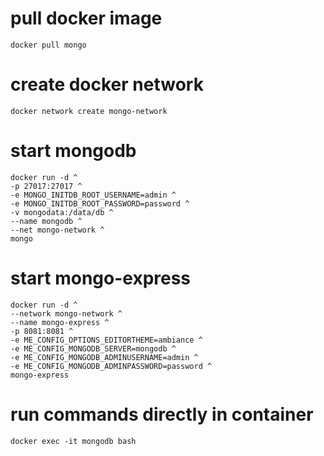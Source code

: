 # pull docker image
```batch
docker pull mongo
```
# create docker network
```batch
docker network create mongo-network
```
# start mongodb
```batch
docker run -d ^
-p 27017:27017 ^
-e MONGO_INITDB_ROOT_USERNAME=admin ^
-e MONGO_INITDB_ROOT_PASSWORD=password ^
-v mongodata:/data/db ^
--name mongodb ^
--net mongo-network ^
mongo
```
# start mongo-express
```batch
docker run -d ^
--network mongo-network ^
--name mongo-express ^
-p 8081:8081 ^
-e ME_CONFIG_OPTIONS_EDITORTHEME=ambiance ^
-e ME_CONFIG_MONGODB_SERVER=mongodb ^
-e ME_CONFIG_MONGODB_ADMINUSERNAME=admin ^
-e ME_CONFIG_MONGODB_ADMINPASSWORD=password ^
mongo-express
```

# run commands directly in container
```batch
docker exec -it mongodb bash
```